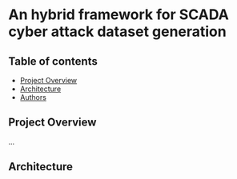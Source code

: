 # An hybrid framework for SCADA cyber attack dataset generation

## Table of contents
- [Project Overview](#project-overview)
- [Architecture](#architecture)
- [Authors](#authors)

## Project Overview
...

## Architecture
